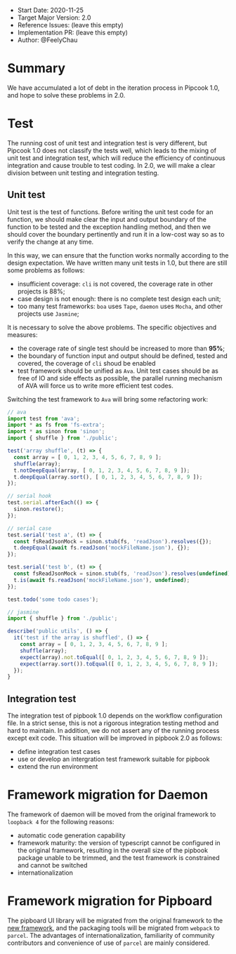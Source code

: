 - Start Date: 2020-11-25
- Target Major Version: 2.0
- Reference Issues: (leave this empty)
- Implementation PR: (leave this empty)
- Author: @FeelyChau

# Summary

We have accumulated a lot of debt in the iteration process in Pipcook 1.0, and hope to solve these problems in 2.0.

# Test

The running cost of unit test and integration test is very different, but Pipcook 1.0 does not classify the tests well, which leads to the mixing of unit test and integration test, which will reduce the efficiency of continuous integration and cause trouble to test coding. In 2.0, we will make a clear division between unit testing and integration testing.

## Unit test

Unit test is the test of functions. Before writing the unit test code for an function, we should make clear the input and output boundary of the function to be tested and the exception handling method, and then we should cover the boundary pertinently and run it in a low-cost way so as to verify the change at any time.

In this way, we can ensure that the function works normally according to the design expectation. We have written many unit tests in 1.0, but there are still some problems as follows:

* insufficient coverage: `cli` is not covered, the coverage rate in other projects is 88%;
* case design is not enough: there is no complete test design each unit;
* too many test frameworks: `boa` uses `Tape`, `daemon` uses `Mocha`, and other projects use `Jasmine`;

It is necessary to solve the above problems. The specific objectives and measures:

* the coverage rate of single test should be increased to more than **95%**;
* the boundary of function input and output should be defined, tested and covered, the coverage of  `cli`  shoud be enabled
* test framework should be unified as `Ava`. Unit test cases should be as free of IO and side effects as possible, the parallel running mechanism of AVA will force us to write more efficient test codes.

Switching the test framework to `Ava` will bring some refactoring work:

```js
// ava
import test from 'ava';
import * as fs from 'fs-extra';
import * as sinon from 'sinon';
import { shuffle } from './public';

test('array shuffle', (t) => {
  const array = [ 0, 1, 2, 3, 4, 5, 6, 7, 8, 9 ];
  shuffle(array);
  t.notDeepEqual(array, [ 0, 1, 2, 3, 4, 5, 6, 7, 8, 9 ]);
  t.deepEqual(array.sort(), [ 0, 1, 2, 3, 4, 5, 6, 7, 8, 9 ]);
});

// serial hook
test.serial.afterEach(() => {
  sinon.restore();
});

// serial case
test.serial('test a', (t) => {
  const fsReadJsonMock = sinon.stub(fs, 'readJson').resolves({});
  t.deepEqual(await fs.readJson('mockFileName.json'), {});
});

test.serial('test b', (t) => {
  const fsReadJsonMock = sinon.stub(fs, 'readJson').resolves(undefined);
  t.is(await fs.readJson('mockFileName.json'), undefined);
});

test.todo('some todo cases');
```

```js
// jasmine
import { shuffle } from './public';

describe('public utils', () => {
  it('test if the array is shuffled', () => {
    const array = [ 0, 1, 2, 3, 4, 5, 6, 7, 8, 9 ];
    shuffle(array);
    expect(array).not.toEqual([ 0, 1, 2, 3, 4, 5, 6, 7, 8, 9 ]);
    expect(array.sort()).toEqual([ 0, 1, 2, 3, 4, 5, 6, 7, 8, 9 ]);
  });
}
```

## Integration test

The integration test of pipbook 1.0 depends on the workflow configuration file. In a strict sense, this is not a rigorous integration testing method and hard to maintain. In addition, we do not assert any of the running process except exit code. This situation will be improved in pipbook 2.0 as follows:

* define integration test cases
* use or develop an intergration test framework suitable for pipbook
* extend the run environment

# Framework migration for Daemon

The framework of daemon will be moved from the original framework to `loopback 4` for the following reasons:

* automatic code generation capability
* framework maturity: the version of typescript cannot be configured in the original framework, resulting in the overall size of the pipbook package unable to be trimmed, and the test framework is constrained and cannot be switched
* internationalization

# Framework migration for Pipboard

The pipboard UI library will be migrated from the original framework to the [new framework](https://ant.design/), and the packaging tools will be migrated from `webpack` to `parcel`. The advantages of internationalization, familiarity of community contributors and convenience of use of `parcel` are mainly considered.
